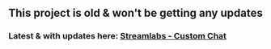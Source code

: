 ## This project is old & won't be getting any updates

### Latest & with updates here: [Streamlabs - Custom Chat](https://github.com/makakiyoAnju/streamlabs-custom-chat)
